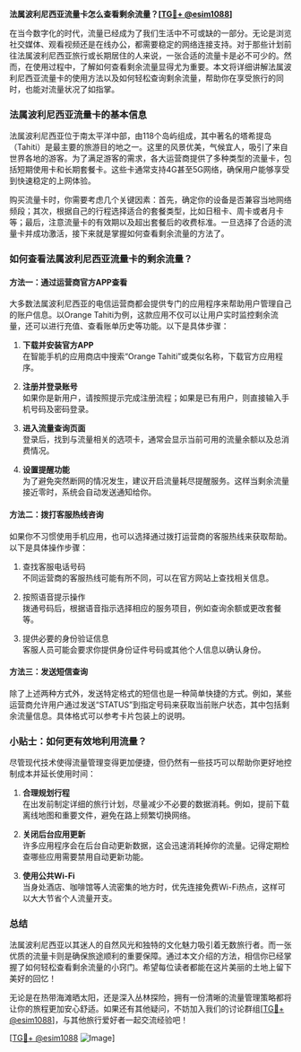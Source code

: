 **法属波利尼西亚流量卡怎么查看剩余流量？[[TG💪+ @esim1088](https://t.me/s/esim1088)]**

在当今数字化的时代，流量已经成为了我们生活中不可或缺的一部分。无论是浏览社交媒体、观看视频还是在线办公，都需要稳定的网络连接支持。对于那些计划前往法属波利尼西亚旅行或长期居住的人来说，一张合适的流量卡是必不可少的。然而，在使用过程中，了解如何查看剩余流量显得尤为重要。本文将详细讲解法属波利尼西亚流量卡的使用方法以及如何轻松查询剩余流量，帮助你在享受旅行的同时，也能对流量状况了如指掌。

### 法属波利尼西亚流量卡的基本信息

法属波利尼西亚位于南太平洋中部，由118个岛屿组成，其中著名的塔希提岛（Tahiti）是最主要的旅游目的地之一。这里的风景优美，气候宜人，吸引了来自世界各地的游客。为了满足游客的需求，各大运营商提供了多种类型的流量卡，包括短期使用卡和长期套餐卡。这些卡通常支持4G甚至5G网络，确保用户能够享受到快速稳定的上网体验。

购买流量卡时，你需要考虑几个关键因素：首先，确定你的设备是否兼容当地网络频段；其次，根据自己的行程选择适合的套餐类型，比如日租卡、周卡或者月卡等；最后，注意流量卡的有效期以及超出套餐后的收费标准。一旦选择了合适的流量卡并成功激活，接下来就是掌握如何查看剩余流量的方法了。

### 如何查看法属波利尼西亚流量卡的剩余流量？

#### 方法一：通过运营商官方APP查看

大多数法属波利尼西亚的电信运营商都会提供专门的应用程序来帮助用户管理自己的账户信息。以Orange Tahiti为例，这款应用不仅可以让用户实时监控剩余流量，还可以进行充值、查看账单历史等功能。以下是具体步骤：

1. **下载并安装官方APP**  
   在智能手机的应用商店中搜索“Orange Tahiti”或类似名称，下载官方应用程序。
   
2. **注册并登录账号**  
   如果你是新用户，请按照提示完成注册流程；如果是已有用户，则直接输入手机号码及密码登录。

3. **进入流量查询页面**  
   登录后，找到与流量相关的选项卡，通常会显示当前可用的流量余额以及总消费情况。

4. **设置提醒功能**  
   为了避免突然断网的情况发生，建议开启流量耗尽提醒服务。这样当剩余流量接近零时，系统会自动发送通知给你。

#### 方法二：拨打客服热线咨询

如果你不习惯使用手机应用，也可以选择通过拨打运营商的客服热线来获取帮助。以下是具体操作步骤：

1. 查找客服电话号码  
   不同运营商的客服热线可能有所不同，可以在官方网站上查找相关信息。

2. 按照语音提示操作  
   拨通号码后，根据语音指示选择相应的服务项目，例如查询余额或更改套餐等。

3. 提供必要的身份验证信息  
   客服人员可能会要求你提供身份证件号码或其他个人信息以确认身份。

#### 方法三：发送短信查询

除了上述两种方式外，发送特定格式的短信也是一种简单快捷的方式。例如，某些运营商允许用户通过发送“STATUS”到指定号码来获取当前账户状态，其中包括剩余流量信息。具体格式可以参考卡片包装上的说明。

### 小贴士：如何更有效地利用流量？

尽管现代技术使得流量管理变得更加便捷，但仍然有一些技巧可以帮助你更好地控制成本并延长使用时间：

1. **合理规划行程**  
   在出发前制定详细的旅行计划，尽量减少不必要的数据消耗。例如，提前下载离线地图和重要文件，避免在路上频繁切换网络。

2. **关闭后台应用更新**  
   许多应用程序会在后台自动更新数据，这会迅速消耗掉你的流量。记得定期检查哪些应用需要禁用自动更新功能。

3. **使用公共Wi-Fi**  
   当身处酒店、咖啡馆等人流密集的地方时，优先连接免费Wi-Fi热点，这样可以大大节省个人流量开支。

### 总结

法属波利尼西亚以其迷人的自然风光和独特的文化魅力吸引着无数旅行者。而一张优质的流量卡则是确保旅途顺利的重要保障。通过本文介绍的方法，相信你已经掌握了如何轻松查看剩余流量的小窍门。希望每位读者都能在这片美丽的土地上留下美好的回忆！

无论是在热带海滩晒太阳，还是深入丛林探险，拥有一份清晰的流量管理策略都将让你的旅程更加安心舒适。如果还有其他疑问，不妨加入我们的讨论群组[[TG💪+ @esim1088](https://t.me/s/esim1088)]，与其他旅行爱好者一起交流经验吧！

[[TG💪+ @esim1088](https://t.me/s/esim1088) ![Image](https://i.postimg.cc/4NQfJmqS/Snipaste-2025-05-13-00-14-12.png)]